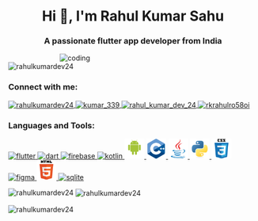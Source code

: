 <h1 align="center">Hi 👋, I'm Rahul Kumar Sahu</h1>
<h3 align="center">A passionate flutter app developer from India</h3>

<!-- GIF image -->
<img align="right" alt="coding" width="400" src="https://cdn.dribbble.com/users/1124806/screenshots/4876982/ezgif.com-optimize.gif">

<!-- Profile views counter -->
<p align="left"> 
  <img src="https://komarev.com/ghpvc/?username=rahulkumardev24&label=Profile%20views&color=0e75b6&style=flat" alt="rahulkumardev24" /> 
</p>

<!-- Social Media Links -->
<h3 align="left">Connect with me:</h3>
<p align="left">
  <a href="https://linkedin.com/in/rahulkumardev24" target="blank">
    <img align="center" src="https://raw.githubusercontent.com/rahuldkjain/github-profile-readme-generator/master/src/images/icons/Social/linked-in-alt.svg" alt="rahulkumardev24" height="30" width="40" />
  </a>
  <a href="https://instagram.com/kumar_339" target="blank">
    <img align="center" src="https://raw.githubusercontent.com/rahuldkjain/github-profile-readme-generator/master/src/images/icons/Social/instagram.svg" alt="kumar_339" height="30" width="40" />
  </a>
  <a href="https://dribbble.com/rahul_kumar_dev_24" target="blank">
    <img align="center" src="https://raw.githubusercontent.com/rahuldkjain/github-profile-readme-generator/master/src/images/icons/Social/dribbble.svg" alt="rahul_kumar_dev_24" height="30" width="40" />
  </a>
  <a href="https://auth.geeksforgeeks.org/user/rkrahulro58oi" target="blank">
    <img align="center" src="https://raw.githubusercontent.com/rahuldkjain/github-profile-readme-generator/master/src/images/icons/Social/geeks-for-geeks.svg" alt="rkrahulro58oi" height="30" width="40" />
  </a>
</p>

<!-- Tools and Languages Section -->
<h3 align="left">Languages and Tools:</h3>
<p align="left">
    <a href="https://flutter.dev" target="_blank" rel="noreferrer"> 
    <img src="https://www.vectorlogo.zone/logos/flutterio/flutterio-icon.svg" alt="flutter" width="40" height="40"/> 
  </a> 
    <a href="https://dart.dev" target="_blank" rel="noreferrer"> 
    <img src="https://www.vectorlogo.zone/logos/dartlang/dartlang-icon.svg" alt="dart" width="40" height="40"/> 
  </a>
    <a href="https://firebase.google.com/" target="_blank" rel="noreferrer"> 
    <img src="https://www.vectorlogo.zone/logos/firebase/firebase-icon.svg" alt="firebase" width="40" height="40"/> 
  </a> 
    <a href="https://kotlinlang.org" target="_blank" rel="noreferrer"> 
    <img src="https://www.vectorlogo.zone/logos/kotlinlang/kotlinlang-icon.svg" alt="kotlin" width="40" height="40"/> 
  </a> 
  <a href="https://developer.android.com" target="_blank" rel="noreferrer"> 
    <img src="https://raw.githubusercontent.com/devicons/devicon/master/icons/android/android-original-wordmark.svg" alt="android" width="40" height="40"/> 
  </a> 
  <a href="https://www.w3schools.com/cpp/" target="_blank" rel="noreferrer"> 
    <img src="https://raw.githubusercontent.com/devicons/devicon/master/icons/cplusplus/cplusplus-original.svg" alt="cplusplus" width="40" height="40"/> 
  </a> 
    <a href="https://www.java.com" target="_blank" rel="noreferrer"> 
    <img src="https://raw.githubusercontent.com/devicons/devicon/master/icons/java/java-original.svg" alt="java" width="40" height="40"/> 
  </a> 
   <a href="https://www.python.org" target="_blank" rel="noreferrer"> 
    <img src="https://raw.githubusercontent.com/devicons/devicon/master/icons/python/python-original.svg" alt="python" width="40" height="40"/> 
  </a> 
  <a href="https://www.w3schools.com/css/" target="_blank" rel="noreferrer"> 
    <img src="https://raw.githubusercontent.com/devicons/devicon/master/icons/css3/css3-original-wordmark.svg" alt="css3" width="40" height="40"/> 
  </a> 
 
  <a href="https://www.figma.com/" target="_blank" rel="noreferrer"> 
    <img src="https://www.vectorlogo.zone/logos/figma/figma-icon.svg" alt="figma" width="40" height="40"/> 
  </a> 


  <a href="https://www.w3.org/html/" target="_blank" rel="noreferrer"> 
    <img src="https://raw.githubusercontent.com/devicons/devicon/master/icons/html5/html5-original-wordmark.svg" alt="html5" width="40" height="40"/> 
  </a> 

  <a href="https://www.sqlite.org/" target="_blank" rel="noreferrer"> 
    <img src="https://www.vectorlogo.zone/logos/sqlite/sqlite-icon.svg" alt="sqlite" width="40" height="40"/> 
  </a>
</p>

<!-- GitHub Stats -->
<p>
  <img align="left" src="https://github-readme-stats.vercel.app/api/top-langs?username=rahulkumardev24&show_icons=true&locale=en&layout=compact" alt="rahulkumardev24" />
</p>

<p>
  &nbsp;<img align="center" src="https://github-readme-stats.vercel.app/api?username=rahulkumardev24&show_icons=true&locale=en" alt="rahulkumardev24" />
</p>

<p>
  <img align="center" src="https://github-readme-streak-stats.herokuapp.com/?user=rahulkumardev24&" alt="rahulkumardev24" />
</p>
